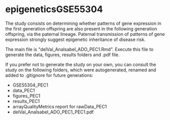 # epigeneticsGSE55304

The study consists on determining whether patterns of gene expression in the first generation offspring are also present in the following generation offspring, via the paternal lineage. Paternal transmission of patterns of gene expression strongly suggest epigenetic inheritance of disease risk.

The main file is "delVal_AnaIsabel_ADO_PEC1.Rmd". Execute this file to generate the data, figures, results folders and .pdf file.

If you prefer not to generate the study on your own, you can consult the study on the following folders, which were autogenerated, renamed and added to .gitignore for future generations:
- GSE55304_PEC1
- data_PEC1
- figures_PEC1
- results_PEC1
- arrayQualityMetrics report for rawData_PEC1
- delVal_AnaIsabel_ADO_PEC1_PEC1.pdf


